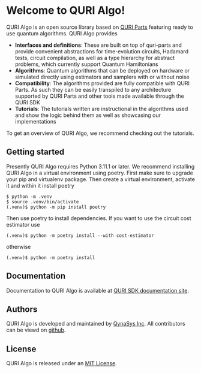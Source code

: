 # Welcome to QURI Algo!

QURI Algo is an open source library based on [QURI Parts](https://github.com/QunaSys/quri-parts) featuring ready to use quantum algorithms. QURI Algo provides
- **Interfaces and definitions**: These are built on top of quri-parts and provide convenient abstractions for time-evolution circuits, Hadamard tests, circuit compilation, as well as a type hierarchy for abstract problems, which currently support Quantum Hamiltonians
- **Algorithms**: Quantum algorithms that can be deployed on hardware or simulated directly using estimators and samplers with or without noise
- **Compatibility**: The algorithms provided are fully compatible with QURI Parts. As such they can be easily transpiled to any architecture supported by QURI Parts and other tools made available through the QURI SDK
- **Tutorials**: The tutorials written are instructional in the algorithms used and show the logic behind them as well as showcasing our implementations

To get an overview of QURI Algo, we recommend checking out the tutorials.

## Getting started

Presently QURI Algo requires Python 3.11.1 or later. We recommend installing QURI Algo in a virtual environment using poetry. First make sure to upgrade your pip and virtualenv package. Then create a virtual environment, activate it and within it install poetry

```
$ python -m .venv
$ source .venv/bin/activate
(.venv)$ python -m pip install poetry
```

Then use poetry to install dependencies. If you want to use the circuit cost estimator use

```
(.venv)$ python -m poetry install --with cost-estimator
```

otherwise

```
(.venv)$ python -m poetry install
```

## Documentation

Documentation to QURI Algo is available at [QURI SDK documentation site](https://quri-sdk.qunasys.com/).

## Authors

QURI Algo is developed and maintained by [QynaSys Inc](https://qunasys.com/en/). All contributors can be viewd on [github](https://github.com/QunaSys/quri-algo/graphs/contributors).

## License

QURI Algo is released under an [MIT License](https://github.com/QunaSys/quri-vm/blob/main/LICENSE).